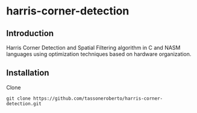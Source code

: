 # harris-corner-detection

## Introduction
Harris Corner Detection and Spatial Filtering algorithm in C and NASM languages using optimization techniques based on hardware organization.

## Installation
Clone
```
git clone https://github.com/tassoneroberto/harris-corner-detection.git

```
